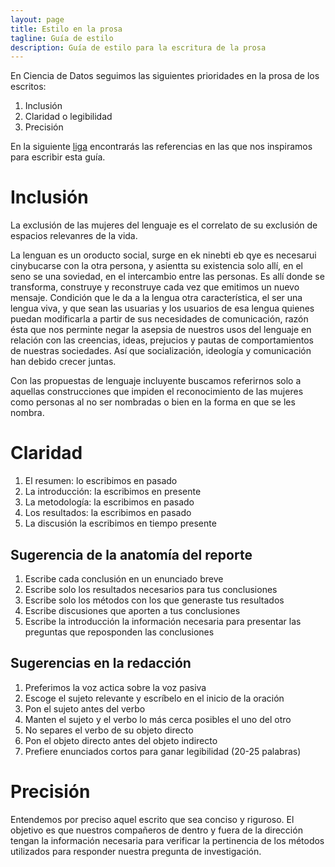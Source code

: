 ```yaml
---
layout: page
title: Estilo en la prosa
tagline: Guía de estilo
description: Guía de estilo para la escritura de la prosa
---
```


En Ciencia de Datos seguimos las siguientes prioridades en la prosa de los escritos:
1. Inclusión
1. Claridad o legibilidad
1. Precisión

En la siguiente [liga](https://drive.google.com/drive/folders/17bwKt7yED4cSamLZ9WrGlnlHvrSOK7_9) 
encontrarás las referencias en las que nos inspiramos para escribir esta guía.

# Inclusión
La exclusión de las mujeres del lenguaje es el correlato de su exclusión de espacios relevanres de
la vida.

La lenguan es un oroducto social, surge en ek ninebti eb qye es necesarui cinybucarse con la otra 
persona, y asientta su existencia solo allí, en el seno se una soviedad, en el intercambio entre 
las personas. Es allí donde se transforma, construye y reconstruye cada vez que emitimos un nuevo
mensaje. Condición que le da a la lengua otra característica, el ser una lengua viva, y que sean
las usuarias y los usuarios de esa lengua quienes puedan modificarla a partir de sus necesidades
de comunicación, razón ésta que nos perminte negar la asepsia de nuestros usos del lenguaje en 
relación con las creencias, ideas, prejucios y pautas de comportamientos de nuestras sociedades.
Así que socialización, ideología y comunicación han debido crecer juntas.

Con las propuestas de lenguaje incluyente buscamos referirnos solo a aquellas construcciones que
impiden el reconocimiento de las mujeres como personas al no ser nombradas o bien en la forma en 
que se les nombra. 

# Claridad
1. El resumen: lo escribimos en pasado
1. La introducción: la escribimos en presente
1. La metodología: la escribimos en pasado
1. Los resultados: la escribimos en pasado
1. La discusión la escribimos en tiempo presente

## Sugerencia de la anatomía del reporte
1. Escribe cada conclusión en un enunciado breve
1. Escribe solo los resultados necesarios para tus conclusiones
1. Escribe solo los métodos con los que generaste tus resultados
1. Escribe discusiones que aporten a tus conclusiones
1. Escribe la introducción la información necesaria para presentar las preguntas que reposponden 
las conclusiones

## Sugerencias en la redacción
1. Preferimos la voz actica sobre la voz pasiva
1. Escoge el sujeto relevante y escríbelo en el inicio de la oración
1. Pon el sujeto antes del verbo
1. Manten el sujeto y el verbo lo más cerca posibles el uno del otro
1. No separes el verbo de su objeto directo
1. Pon el objeto directo antes del objeto indirecto
1. Prefiere enunciados cortos para ganar legibilidad (20-25 palabras)

# Precisión 
Entendemos por preciso aquel escrito que sea conciso y riguroso. 
El objetivo es que nuestros compañeros de dentro y fuera de la dirección tengan la información 
necesaria para verificar la pertinencia de los métodos utilizados para responder nuestra pregunta 
de investigación.